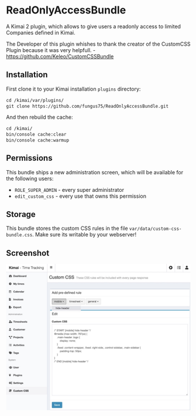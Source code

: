 # ReadOnlyAccessBundle

A Kimai 2 plugin, which allows to give users a readonly access to limited Companies defined in Kimai.

The Developer of this plugin whishes to thank the creator of the CustomCSS Plugin because it was very helpfull. - https://github.com/Keleo/CustomCSSBundle

## Installation

First clone it to your Kimai installation `plugins` directory:
```
cd /kimai/var/plugins/
git clone https://github.com/fungus75/ReadOnlyAccessBundle.git
```

And then rebuild the cache: 
```
cd /kimai/
bin/console cache:clear
bin/console cache:warmup
```

## Permissions

This bundle ships a new administration screen, which will be available for the following users:

- `ROLE_SUPER_ADMIN` - every super administrator
- `edit_custom_css` - every use that owns this permission 
 
## Storage

This bundle stores the custom CSS rules in the file `var/data/custom-css-bundle.css`. 
Make sure its writable by your webserver!

## Screenshot

![Screenshot](https://raw.githubusercontent.com/Keleo/CustomCSSBundle/master/screenshot.jpg)
